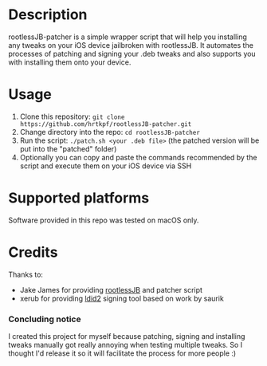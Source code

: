 # Description
rootlessJB-patcher is a simple wrapper script that will help you installing any tweaks on your iOS device jailbroken with rootlessJB.
It automates the processes of patching and signing your .deb tweaks and also supports you with installing them onto your device.

# Usage
1. Clone this repository: `git clone https://github.com/hrtkpf/rootlessJB-patcher.git`
2. Change directory into the repo: `cd rootlessJB-patcher`
3. Run the script: `./patch.sh <your .deb file>` (the patched version will be put into the "patched" folder)
4. Optionally you can copy and paste the commands recommended by the script and execute them on your iOS device via SSH

# Supported platforms
Software provided in this repo was tested on macOS only.

# Credits
Thanks to:
- Jake James for providing [rootlessJB](https://github.com/jakeajames/rootlessJB3) and patcher script
- xerub for providing [ldid2](https://github.com/xerub/ldid) signing tool based on work by saurik

### Concluding notice
I created this project for myself because patching, signing and installing tweaks manually got really annoying when testing multiple tweaks.
So I thought I'd release it so it will facilitate the process for more people :)
